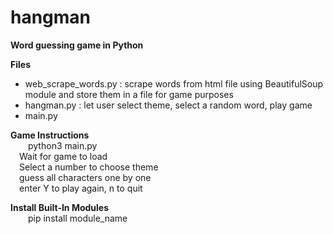 # hangman
**Word guessing game in Python**

**Files**
- web_scrape_words.py : scrape words from html file using BeautifulSoup module and store them in a file for game purposes
- hangman.py : let user select theme, select a random word, play game
- main.py

**Game Instructions** <br />
&emsp;&emsp;python3 main.py <br />
&emsp;Wait for game to load <br />
&emsp;Select a number to choose theme <br />
&emsp;guess all characters one by one <br />
&emsp;enter Y to play again, n to quit <br />


**Install Built-In Modules** <br />
&emsp;&emsp;pip install module_name <br />